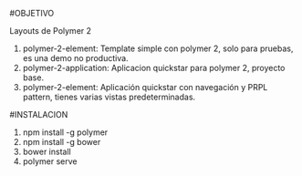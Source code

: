 #OBJETIVO

Layouts de Polymer 2

1. polymer-2-element: Template simple con polymer 2, solo para pruebas, es una demo no productiva.
2. polymer-2-application: Aplicacion quickstar para polymer 2, proyecto base.
3. polymer-2-element: Aplicación quickstar con navegación y PRPL pattern, tienes varias vistas predeterminadas.

#INSTALACION

1. npm install -g polymer
2. npm install -g bower
3. bower install
4. polymer serve

